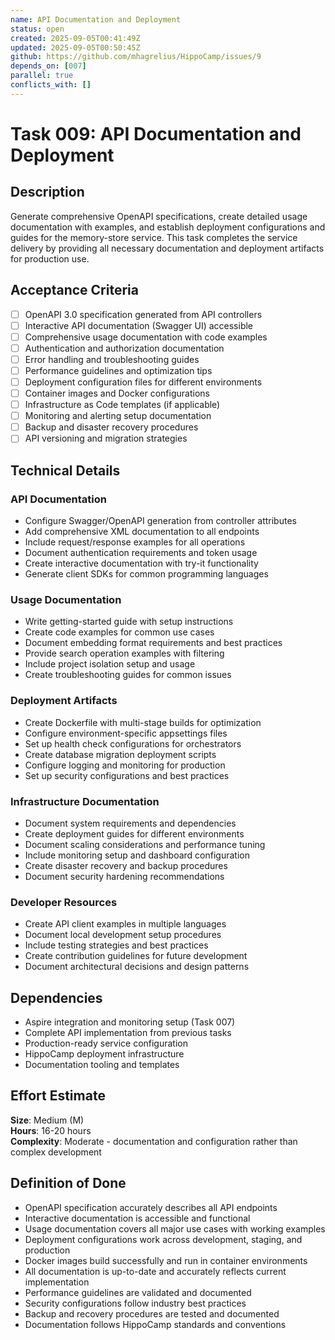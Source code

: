 ```yaml
---
name: API Documentation and Deployment
status: open
created: 2025-09-05T00:41:49Z
updated: 2025-09-05T00:50:45Z
github: https://github.com/mhagrelius/HippoCamp/issues/9
depends_on: [007]
parallel: true
conflicts_with: []
---
```


# Task 009: API Documentation and Deployment

## Description
Generate comprehensive OpenAPI specifications, create detailed usage documentation with examples, and establish deployment configurations and guides for the memory-store service. This task completes the service delivery by providing all necessary documentation and deployment artifacts for production use.

## Acceptance Criteria
- [ ] OpenAPI 3.0 specification generated from API controllers
- [ ] Interactive API documentation (Swagger UI) accessible
- [ ] Comprehensive usage documentation with code examples
- [ ] Authentication and authorization documentation
- [ ] Error handling and troubleshooting guides
- [ ] Performance guidelines and optimization tips
- [ ] Deployment configuration files for different environments
- [ ] Container images and Docker configurations
- [ ] Infrastructure as Code templates (if applicable)
- [ ] Monitoring and alerting setup documentation
- [ ] Backup and disaster recovery procedures
- [ ] API versioning and migration strategies

## Technical Details

### API Documentation
- Configure Swagger/OpenAPI generation from controller attributes
- Add comprehensive XML documentation to all endpoints
- Include request/response examples for all operations
- Document authentication requirements and token usage
- Create interactive documentation with try-it functionality
- Generate client SDKs for common programming languages

### Usage Documentation
- Write getting-started guide with setup instructions
- Create code examples for common use cases
- Document embedding format requirements and best practices
- Provide search operation examples with filtering
- Include project isolation setup and usage
- Create troubleshooting guides for common issues

### Deployment Artifacts
- Create Dockerfile with multi-stage builds for optimization
- Configure environment-specific appsettings files
- Set up health check configurations for orchestrators
- Create database migration deployment scripts
- Configure logging and monitoring for production
- Set up security configurations and best practices

### Infrastructure Documentation
- Document system requirements and dependencies
- Create deployment guides for different environments
- Document scaling considerations and performance tuning
- Include monitoring setup and dashboard configuration
- Create disaster recovery and backup procedures
- Document security hardening recommendations

### Developer Resources
- Create API client examples in multiple languages
- Document local development setup procedures
- Include testing strategies and best practices
- Create contribution guidelines for future development
- Document architectural decisions and design patterns

## Dependencies
- Aspire integration and monitoring setup (Task 007)
- Complete API implementation from previous tasks
- Production-ready service configuration
- HippoCamp deployment infrastructure
- Documentation tooling and templates

## Effort Estimate
**Size**: Medium (M)  
**Hours**: 16-20 hours  
**Complexity**: Moderate - documentation and configuration rather than complex development

## Definition of Done
- OpenAPI specification accurately describes all API endpoints
- Interactive documentation is accessible and functional
- Usage documentation covers all major use cases with working examples
- Deployment configurations work across development, staging, and production
- Docker images build successfully and run in container environments
- All documentation is up-to-date and accurately reflects current implementation
- Performance guidelines are validated and documented
- Security configurations follow industry best practices
- Backup and recovery procedures are tested and documented
- Documentation follows HippoCamp standards and conventions
